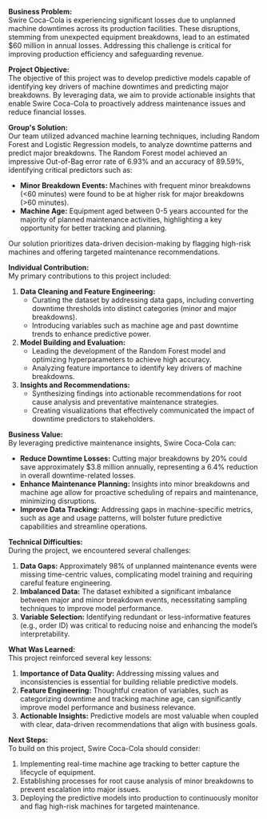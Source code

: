 **Business Problem:**\
Swire Coca-Cola is experiencing significant losses due to unplanned machine downtimes across its production facilities. These disruptions, stemming from unexpected equipment breakdowns, lead to an estimated $60 million in annual losses. Addressing this challenge is critical for improving production efficiency and safeguarding revenue.

**Project Objective:**\
The objective of this project was to develop predictive models capable of identifying key drivers of machine downtimes and predicting major breakdowns. By leveraging data, we aim to provide actionable insights that enable Swire Coca-Cola to proactively address maintenance issues and reduce financial losses.

**Group's Solution:**\
Our team utilized advanced machine learning techniques, including Random Forest and Logistic Regression models, to analyze downtime patterns and predict major breakdowns. The Random Forest model achieved an impressive Out-of-Bag error rate of 6.93% and an accuracy of 89.59%, identifying critical predictors such as:
- **Minor Breakdown Events:** Machines with frequent minor breakdowns (<60 minutes) were found to be at higher risk for major breakdowns (>60 minutes).
- **Machine Age:** Equipment aged between 0-5 years accounted for the majority of planned maintenance activities, highlighting a key opportunity for better tracking and planning.

Our solution prioritizes data-driven decision-making by flagging high-risk machines and offering targeted maintenance recommendations.

**Individual Contribution:**\
My primary contributions to this project included:
1. **Data Cleaning and Feature Engineering:**  
   - Curating the dataset by addressing data gaps, including converting downtime thresholds into distinct categories (minor and major breakdowns).  
   - Introducing variables such as machine age and past downtime trends to enhance predictive power.
2. **Model Building and Evaluation:**  
   - Leading the development of the Random Forest model and optimizing hyperparameters to achieve high accuracy.  
   - Analyzing feature importance to identify key drivers of machine breakdowns.
3. **Insights and Recommendations:**  
   - Synthesizing findings into actionable recommendations for root cause analysis and preventative maintenance strategies.  
   - Creating visualizations that effectively communicated the impact of downtime predictors to stakeholders.

**Business Value:**\
By leveraging predictive maintenance insights, Swire Coca-Cola can:
- **Reduce Downtime Losses:** Cutting major breakdowns by 20% could save approximately $3.8 million annually, representing a 6.4% reduction in overall downtime-related losses.  
- **Enhance Maintenance Planning:** Insights into minor breakdowns and machine age allow for proactive scheduling of repairs and maintenance, minimizing disruptions.  
- **Improve Data Tracking:** Addressing gaps in machine-specific metrics, such as age and usage patterns, will bolster future predictive capabilities and streamline operations.

**Technical Difficulties:**\
During the project, we encountered several challenges:
1. **Data Gaps:** Approximately 98% of unplanned maintenance events were missing time-centric values, complicating model training and requiring careful feature engineering.  
2. **Imbalanced Data:** The dataset exhibited a significant imbalance between major and minor breakdown events, necessitating sampling techniques to improve model performance.  
3. **Variable Selection:** Identifying redundant or less-informative features (e.g., order ID) was critical to reducing noise and enhancing the model’s interpretability.

**What Was Learned:**\
This project reinforced several key lessons:
1. **Importance of Data Quality:** Addressing missing values and inconsistencies is essential for building reliable predictive models.  
2. **Feature Engineering:** Thoughtful creation of variables, such as categorizing downtime and tracking machine age, can significantly improve model performance and business relevance.  
3. **Actionable Insights:** Predictive models are most valuable when coupled with clear, data-driven recommendations that align with business goals.

**Next Steps:**\
To build on this project, Swire Coca-Cola should consider:
1. Implementing real-time machine age tracking to better capture the lifecycle of equipment.  
2. Establishing processes for root cause analysis of minor breakdowns to prevent escalation into major issues.  
3. Deploying the predictive models into production to continuously monitor and flag high-risk machines for targeted maintenance.
